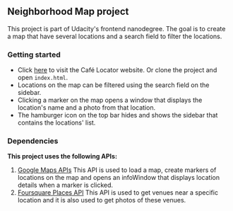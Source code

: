 ## Neighborhood Map project

This project is part of Udacity's frontend nanodegree. The goal is to create a map that have several locations and a search field to filter the locations.

### Getting started

* Click [here](https://rubarammal.github.io/Neighborhood-Map/) to visit the Café Locator website. Or clone the project and open `index.html`.
* Locations on the map can be filtered using the search field on the sidebar.
* Clicking a marker on the map opens a window that displays the location's name and a photo from that location.
* The hamburger icon on the top bar hides and shows the sidebar that contains the locations' list.

### Dependencies

__This project uses the following APIs:__

1. [Google Maps APIs](https://developers.google.com/maps/) 
This API is used to load a map, create markers of locations on the map and opens an infoWindow that displays location details when a marker is clicked.
1. [Foursquare Places API](https://developer.foursquare.com/places-api)
This API is used to get venues near a specific location and it is also used to get photos of these venues.
